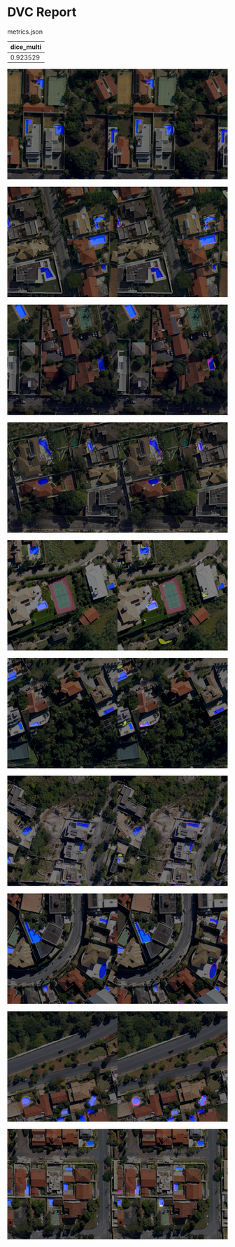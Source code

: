 # DVC Report

metrics.json

|   dice_multi |
|--------------|
|     0.923529 |

![REGION_1-24_1024_2048_0_1024.png](plots/images/REGION_1-24_1024_2048_0_1024.png)

![REGION_1-24_1024_2048_2816_3840.png](plots/images/REGION_1-24_1024_2048_2816_3840.png)

![REGION_1-24_1136_2160_1024_2048.png](plots/images/REGION_1-24_1136_2160_1024_2048.png)

![REGION_1-24_1136_2160_2048_3072.png](plots/images/REGION_1-24_1136_2160_2048_3072.png)

![REGION_2-19_0_1024_0_1024.png](plots/images/REGION_2-19_0_1024_0_1024.png)

![REGION_2-19_1136_2160_0_1024.png](plots/images/REGION_2-19_1136_2160_0_1024.png)

![REGION_2-4_1024_2048_2048_3072.png](plots/images/REGION_2-4_1024_2048_2048_3072.png)

![REGION_3-25_1024_2048_1024_2048.png](plots/images/REGION_3-25_1024_2048_1024_2048.png)

![REGION_3-8_0_1024_2048_3072.png](plots/images/REGION_3-8_0_1024_2048_3072.png)

![REGION_4-12_0_1024_2816_3840.png](plots/images/REGION_4-12_0_1024_2816_3840.png)
